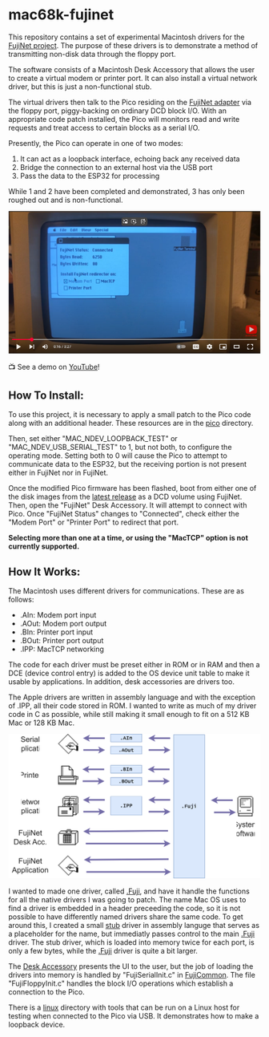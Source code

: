 mac68k-fujinet
==============

This repository contains a set of experimental Macintosh drivers for the [FujiNet project]. The purpose
of these drivers is to demonstrate a method of transmitting non-disk data through the floppy port.

The software consists of a Macintosh Desk Accessory that allows the user to create a virtual modem or
printer port. It can also install a virtual network driver, but this is just a non-functional stub.

The virtual drivers then talk to the Pico residing on the [FujiNet adapter] via the floppy port,
piggy-backing on ordinary DCD block I/O. With an appropriate code patch installed, the Pico will
monitors read and write requests and treat access to certain blocks as a serial I/O.

Presently, the Pico can operate in one of two modes:

1. It can act as a loopback interface, echoing back any received data
2. Bridge the connection to an external host via the USB port
3. Pass the data to the ESP32 for processing

While 1 and 2 have been completed and demonstrated, 3 has only been roughed out and is non-functional.

[![FujiNet Serial Demonstration](https://github.com/marciot/mac68k-fujinet/raw/main/images/youtube.png)](https://youtu.be/d1GNirCGzVg)

:tv: See a demo on [YouTube]!

[YouTube]: https://youtu.be/d1GNirCGzVg

How To Install:
---------------

To use this project, it is necessary to apply a small patch to the Pico code along with an additional header.
These resources are in the [pico] directory.

Then, set either "MAC_NDEV_LOOPBACK_TEST" or "MAC_NDEV_USB_SERIAL_TEST" to 1, but not both, to configure
the operating mode. Setting both to 0 will cause the Pico to attempt to communicate data to the ESP32, but
the receiving portion is not present either in FujiNet nor in FujiNet.

Once the modified Pico firmware has been flashed, boot from either one of the disk images from the [latest release](release/)
as a DCD volume using FujiNet. Then, open the "FujiNet" Desk Accessory. It will attempt to connect with Pico.
Once "FujiNet Status" changes to "Connected", check either the "Modem Port" or "Printer Port" to redirect that
port.

**Selecting more than one at a time, or using the "MacTCP" option is not currently supported.**

How It Works:
-------------

The Macintosh uses different drivers for communications. These are as follows:

* .AIn: Modem port input
* .AOut: Modem port output
* .BIn: Printer port input
* .BOut: Printer port output
* .IPP: MacTCP networking

The code for each driver must be preset either in ROM or in RAM and then a DCE
(device control entry) is added to the OS device unit table to make it usable
by applications. In addition, desk accessories are drivers too.

The Apple drivers are written in assembly language and with the exception of .IPP,
all their code stored in ROM. I wanted to write as much of my driver code in C as
possible, while still making it small enough to fit on a 512 KB Mac or 128 KB Mac.

![Driver Architecture][architecture]

I wanted to made one driver, called [.Fuji], and have it handle the functions
for all the native drivers I was going to patch. The name Mac OS uses to find
a driver is embedded in a header preceeding the code, so it is not possible
to have differently named drivers share the same code. To get around this, I created
a small [stub] driver in assembly languge that serves as a placeholder for the name,
but immediatly passes control to the main [.Fuji] driver. The stub driver, which
is loaded into memory twice for each port, is only a few bytes, while the [.Fuji]
driver is quite a bit larger.

The [Desk Accessory] presents the UI to the user, but the job of loading
the drivers into memory is handled by "FujiSerialInit.c" in [FujiCommon].
The file "FujiFloppyInit.c" handles the block I/O operations which establish
a connection to the Pico.

There is a [linux] directory with tools that can be run on a Linux host for
testing when connected to the Pico via USB. It demonstrates how to make a loopback
device.

[FujiNet project]: https://fujinet.online
[FujiNet adapter]: https://github.com/djtersteegc/Apple-68k-FujiNet
[demonstration]: https://www.youtube.com/watch?v=d1GNirCGzVg
[architecture]: https://github.com/marciot/mac68k-fujinet/raw/main/images/driver_diagram.svg "FujiNet Architecture"
[linux]: linux/
[pico]: pico/
[FujiCommon]: FujiCommon/
[Desk Accessory]: FujiDeskAcc/FujiDeskAcc.c
[stub]: FujiSerial/FujiNetStub.c
[.Fuji]: FujiSerial/FujiNetAsync.c
